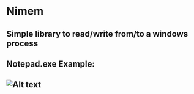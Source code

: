 # Nimem
Simple library to read/write from/to a windows process
----
## Notepad.exe Example:
![Alt text](https://s7.gifyu.com/images/tkwnvblAXx.gif)
----


